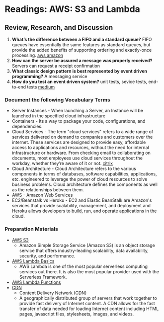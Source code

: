 # Readings: AWS: S3 and Lambda

## Review, Research, and Discussion

1. **What’s the difference between a FIFO and a standard queue?** FIFO queues have essentially the same features as standard queues, but provide the added benefits of supporting ordering and exactly-once processing. [aws amazon](https://aws.amazon.com/about-aws/whats-new/2016/11/amazon-sqs-introduces-fifo-queues-with-exactly-once-processing-and-lower-prices-for-standard-queues/#:~:text=FIFO%20queues%20have%20essentially%20the,being%20received%20by%20message%20consumers.)
2. **How can the server be assured a message was properly received?** Servers can request a receipt confirmation
3. **What classic design pattern is best represented by event driven programming?** A messaging service
4. **How do you test an event driven system?** unit tests, sevice tests, end-to-end tests [medium](https://medium.com/dan-on-coding/testing-event-driven-systems-63c6b0c57517)

### Document the following Vocabulary Terms

+ Server Instances - When launching a Server, an Instance will be launched in the specified cloud infrastructure
+ Containers - Its a way to package your code, configurations, and dependencies.
+ Cloud Services - The term "cloud services" refers to a wide range of services delivered on demand to companies and customers over the internet. These services are designed to provide easy, affordable access to applications and resources, without the need for internal infrastructure or hardware. From checking email to collaborating on documents, most employees use cloud services throughout the workday, whether they’re aware of it or not. [citrix](https://www.citrix.com/glossary/what-is-a-cloud-service.html)
+ Cloud Architecture - Cloud Architecture refers to the various components in terms of databases, software capabilities, applications, etc. engineered to leverage the power of cloud resources to solve business problems. Cloud architecture defines the components as well as the relationships between them.
+ AWS - Amazon Web Services
+ EC2/Beanstalk vs Heroku - EC2 and Elastic BeanStalk are Amazon's services that provide scalability, management, and deployment and Heroku allows developers to build, run, and operate applications in the cloud.

### Preparation Materials

+ [AWS S3](https://aws.amazon.com/s3/)
  + Amazon Simple Storage Service (Amazon S3) is an object storage service that offers industry-leading scalability, data availability, security, and performance.
+ [AWS Lambda Basics](https://www.serverless.com/aws-lambda)
  + AWS Lambda is one of the most popular serverless computing services out there. It is also the most popular provider used with the Serverless Framework.
+ [AWS Lambda Functions](https://aws.amazon.com/lambda/)
+ [CDN](https://cyberhoot.com/cybrary/content-delivery-network-cdn/)
  + Content Delivery Network (CDN)
  + A geographically distributed group of servers that work together to provide fast delivery of Internet content. A CDN allows for the fast transfer of data needed for loading Internet content including HTML pages, javascript files, stylesheets, images, and videos.
